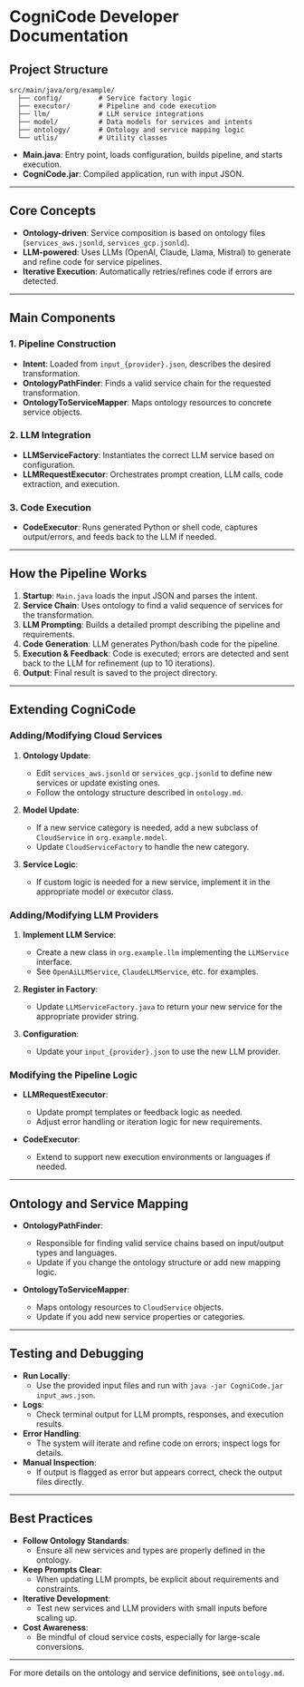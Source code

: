 # CogniCode Developer Documentation

## Project Structure

```
src/main/java/org/example/
  ├── config/         # Service factory logic
  ├── executor/       # Pipeline and code execution
  ├── llm/            # LLM service integrations
  ├── model/          # Data models for services and intents
  ├── ontology/       # Ontology and service mapping logic
  └── utlis/          # Utility classes
```

- **Main.java**: Entry point, loads configuration, builds pipeline, and starts execution.
- **CogniCode.jar**: Compiled application, run with input JSON.

---

## Core Concepts

- **Ontology-driven**: Service composition is based on ontology files (`services_aws.jsonld`, `services_gcp.jsonld`).
- **LLM-powered**: Uses LLMs (OpenAI, Claude, Llama, Mistral) to generate and refine code for service pipelines.
- **Iterative Execution**: Automatically retries/refines code if errors are detected.

---

## Main Components

### 1. Pipeline Construction

- **Intent**: Loaded from `input_{provider}.json`, describes the desired transformation.
- **OntologyPathFinder**: Finds a valid service chain for the requested transformation.
- **OntologyToServiceMapper**: Maps ontology resources to concrete service objects.

### 2. LLM Integration

- **LLMServiceFactory**: Instantiates the correct LLM service based on configuration.
- **LLMRequestExecutor**: Orchestrates prompt creation, LLM calls, code extraction, and execution.

### 3. Code Execution

- **CodeExecutor**: Runs generated Python or shell code, captures output/errors, and feeds back to the LLM if needed.

---

## How the Pipeline Works

1. **Startup**: `Main.java` loads the input JSON and parses the intent.
2. **Service Chain**: Uses ontology to find a valid sequence of services for the transformation.
3. **LLM Prompting**: Builds a detailed prompt describing the pipeline and requirements.
4. **Code Generation**: LLM generates Python/bash code for the pipeline.
5. **Execution & Feedback**: Code is executed; errors are detected and sent back to the LLM for refinement (up to 10 iterations).
6. **Output**: Final result is saved to the project directory.

---

## Extending CogniCode

### Adding/Modifying Cloud Services

1. **Ontology Update**:  
   - Edit `services_aws.jsonld` or `services_gcp.jsonld` to define new services or update existing ones.
   - Follow the ontology structure described in `ontology.md`.

2. **Model Update**:  
   - If a new service category is needed, add a new subclass of `CloudService` in `org.example.model`.
   - Update `CloudServiceFactory` to handle the new category.

3. **Service Logic**:  
   - If custom logic is needed for a new service, implement it in the appropriate model or executor class.

### Adding/Modifying LLM Providers

1. **Implement LLM Service**:  
   - Create a new class in `org.example.llm` implementing the `LLMService` interface.
   - See `OpenAiLLMService`, `ClaudeLLMService`, etc. for examples.

2. **Register in Factory**:  
   - Update `LLMServiceFactory.java` to return your new service for the appropriate provider string.

3. **Configuration**:  
   - Update your `input_{provider}.json` to use the new LLM provider.

### Modifying the Pipeline Logic

- **LLMRequestExecutor**:  
  - Update prompt templates or feedback logic as needed.
  - Adjust error handling or iteration logic for new requirements.

- **CodeExecutor**:  
  - Extend to support new execution environments or languages if needed.

---

## Ontology and Service Mapping

- **OntologyPathFinder**:  
  - Responsible for finding valid service chains based on input/output types and languages.
  - Update if you change the ontology structure or add new mapping logic.

- **OntologyToServiceMapper**:  
  - Maps ontology resources to `CloudService` objects.
  - Update if you add new service properties or categories.

---

## Testing and Debugging

- **Run Locally**:  
  - Use the provided input files and run with `java -jar CogniCode.jar input_aws.json`.
- **Logs**:  
  - Check terminal output for LLM prompts, responses, and execution results.
- **Error Handling**:  
  - The system will iterate and refine code on errors; inspect logs for details.
- **Manual Inspection**:  
  - If output is flagged as error but appears correct, check the output files directly.

---

## Best Practices

- **Follow Ontology Standards**:  
  - Ensure all new services and types are properly defined in the ontology.
- **Keep Prompts Clear**:  
  - When updating LLM prompts, be explicit about requirements and constraints.
- **Iterative Development**:  
  - Test new services and LLM providers with small inputs before scaling up.
- **Cost Awareness**:  
  - Be mindful of cloud service costs, especially for large-scale conversions.

---

For more details on the ontology and service definitions, see `ontology.md`.

